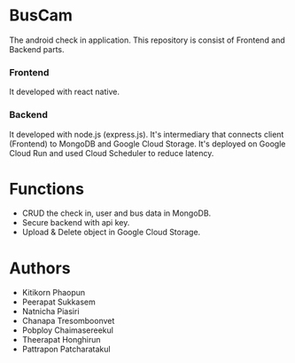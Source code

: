 # BusCam
The android check in application. This repository is consist of Frontend and Backend parts.
### Frontend ###
 It developed with react native.
### Backend ###
 It developed with node.js (express.js). It's intermediary that connects client (Frontend) to MongoDB and Google Cloud Storage. It's deployed on Google Cloud Run and used Cloud Scheduler to reduce latency.

# Functions
  * CRUD the check in, user and bus data in MongoDB.
  * Secure backend with api key.
  * Upload & Delete object in Google Cloud Storage.

# Authors
  * Kitikorn Phaopun
  * Peerapat Sukkasem
  * Natnicha Piasiri
  * Chanapa Tresomboonvet
  * Pobploy Chaimasereekul
  * Theerapat Honghirun
  * Pattrapon Patcharatakul
